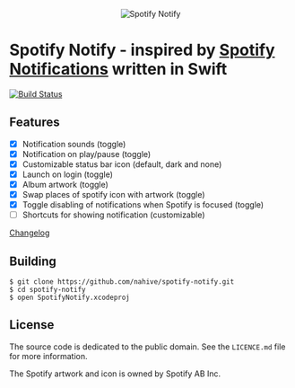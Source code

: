 
<p align="center">
  <img src="http://i.imgur.com/WSOChtc.png" alt="Spotify Notify"/>
</p>

# Spotify Notify - inspired by [Spotify Notifications](https://github.com/citruspi/Spotify-Notifications) written in Swift

[![Build Status](https://travis-ci.org/nahive/spotify-notify.png?branch=master)](https://travis-ci.org/nahive/spotify-notify)

## Features

- [x] Notification sounds (toggle)
- [x] Notification on play/pause (toggle)
- [x] Customizable status bar icon (default, dark and none)
- [x] Launch on login (toggle)
- [x] Album artwork (toggle)
- [x] Swap places of spotify icon with artwork (toggle)
- [x] Toggle disabling of notifications when Spotify is focused (toggle)
- [ ] Shortcuts for showing notification (customizable)

[Changelog](https://github.com/nahive/spotify-notify/blob/master/CHANGELOG.md)

## Building

```
$ git clone https://github.com/nahive/spotify-notify.git
$ cd spotify-notify
$ open SpotifyNotify.xcodeproj
```

## License

The source code is dedicated to the public domain. See the `LICENCE.md` file for
more information.

The Spotify artwork and icon is owned by Spotify AB Inc.
